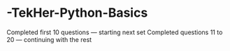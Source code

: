# -TekHer-Python-Basics
Completed first 10 questions — starting next set
Completed questions 11 to 20 — continuing with the rest
